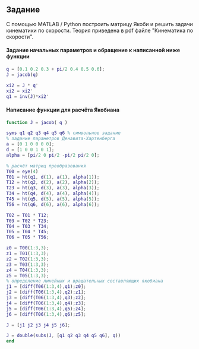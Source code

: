 ## Задание
С помощью MATLAB / Python построить матрицу Якоби и решить задачи кинематики по скорости. Теория приведена в pdf файле "Кинематика по скорости". 
#### Задание начальных параметров и обращение к написанной ниже функции
```matlab
q = [0.1 0.2 0.3 + pi/2 0.4 0.5 0.6];
J = jacob(q)

xi2 = J * q'
xi2 = xi2'
q1 = inv(J)*xi2'
```
#### Написание функции для расчёта Якобиана
```matlab
function J = jacob( q )

syms q1 q2 q3 q4 q5 q6 % символьное задание
% задание параметров Денавита-Хартенберга
a = [0 1 0 0 0 0];
d = [1 0 0 1 0 1];
alpha = [pi/2 0 pi/2 -pi/2 pi/2 0];

% расчёт матриц преобразования
T00 = eye(4)
T01 = ht(q1, d(1), a(1), alpha(1));
T12 = ht(q2, d(2), a(2), alpha(2));
T23 = ht(q3, d(3), a(3), alpha(3));
T34 = ht(q4, d(4), a(4), alpha(4));
T45 = ht(q5, d(5), a(5), alpha(5));
T56 = ht(q6, d(6), a(6), alpha(6));

T02 = T01 * T12;
T03 = T02 * T23;
T04 = T03 * T34;
T05 = T04 * T45;
T06 = T05 * T56;

z0 = T00(1:3,3);
z1 = T01(1:3,3);
z2 = T02(1:3,3);
z3 = T03(1:3,3);
z4 = T04(1:3,3);
z5 = T05(1:3,3);
% определение линейных и вращательных составляющих якобиана
j1 = [diff(T06(1:3,4),q1);z0];
j2 = [diff(T06(1:3,4),q2);z1];
j3 = [diff(T06(1:3,4),q3);z2];
j4 = [diff(T06(1:3,4),q4);z3];
j5 = [diff(T06(1:3,4),q5);z4];
j6 = [diff(T06(1:3,4),q6);z5];

J = [j1 j2 j3 j4 j5 j6];

J = double(subs(J, [q1 q2 q3 q4 q5 q6], q))
end
```